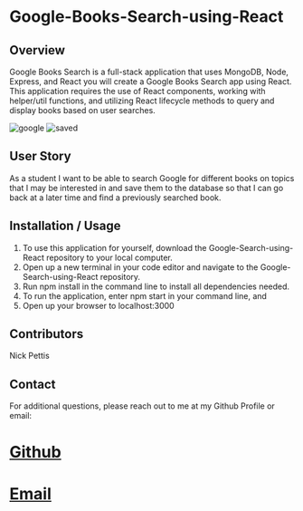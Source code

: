 # Google-Books-Search-using-React



## Overview

Google Books Search is a full-stack application that uses MongoDB, Node, Express, and React you will create a Google Books Search app using React. This application requires the use of React components, working with helper/util functions, and utilizing React lifecycle methods to query and display books based on user searches.

![google](https://user-images.githubusercontent.com/65740432/98860724-1b4e1980-2432-11eb-95b6-c18a0f79dd5e.PNG)
![saved](https://user-images.githubusercontent.com/65740432/98860735-1e490a00-2432-11eb-91de-dc2b0a64dbbc.PNG)

## User Story

As a student I want to be able to search Google for different books on topics that I may be interested in and save them to the database so that I can go back at a later time and find a previously searched book.

## Installation / Usage

1. To use this application for yourself, download the Google-Search-using-React repository to your local computer.
2. Open up a new terminal in your code editor and navigate to the Google-Search-using-React repository.
3. Run npm install in the command line to install all dependencies needed.
4. To run the application, enter npm start in your command line, and
5. Open up your browser to localhost:3000

## Contributors

Nick Pettis

## Contact

For additional questions, please reach out to me at my Github Profile or email:
# [Github](https://github.com/pettisnick)
# [Email](pettisnick@gmail.com)
